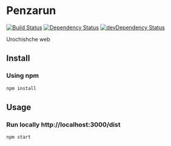 # Penzarun

[![Build Status](https://travis-ci.org/urochishche/urochishche.svg?branch=master)](https://travis-ci.org/urochishche/urochishche)
[![Dependency Status](https://david-dm.org/urochishche/urochishche.svg?theme=shields.io)](https://david-dm.org/urochishche/urochishche)
[![devDependency Status](https://david-dm.org/urochishche/urochishche/dev-status.svg?theme=shields.io)](https://david-dm.org/urochishche/urochishche#info=devDependencies)

Urochishche web

## Install

### Using npm

```sh
npm install
```

## Usage

### Run locally http://localhost:3000/dist

```sh
npm start
```

